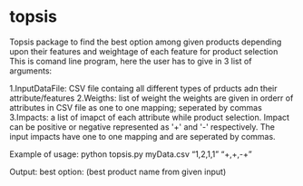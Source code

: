 # topsis
Topsis package to find the best option among given products depending upon their features and weightage of each feature for product selection
This is comand line program, here the user has to give in 3 list of arguments:

  1.InputDataFile: CSV file containg all different types of prducts adn their attribute/features
  2.Weigths: list of weight the weights are given in orderr of attributes in CSV file as one to one mapping; seperated                by                commas
  3.Impacts: a list of imapct of each attribute while product selection. Impact can be positive or negative represented as '+' and '-'                  respectively. The input impacts have one to one mapping and are seperated by commas.
  
  Example of usage:
    python topsis.py myData.csv “1,2,1,1” “+,+,-+”
    
Output:  best option: (best product name from given input)

